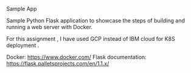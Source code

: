 Sample App

Sample Python Flask application to showcase the steps of building and running a web server with Docker.

For this assignment , I have used GCP instead of IBM cloud for K8S deployment .

Docker: https://www.docker.com/
Flask documentation: https://flask.palletsprojects.com/en/1.1.x/
